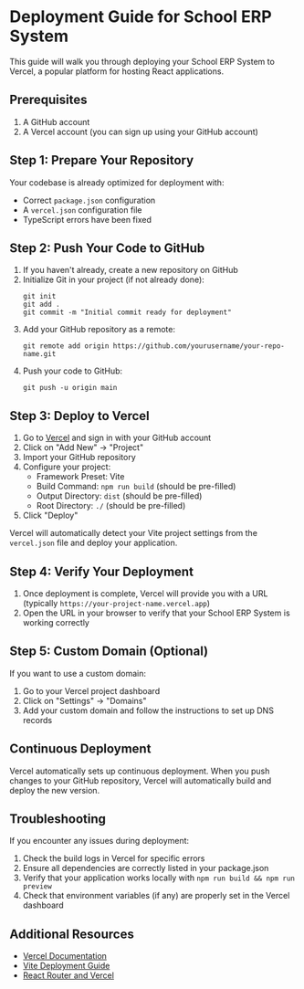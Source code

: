 # Deployment Guide for School ERP System

This guide will walk you through deploying your School ERP System to Vercel, a popular platform for hosting React applications.

## Prerequisites

1. A GitHub account
2. A Vercel account (you can sign up using your GitHub account)

## Step 1: Prepare Your Repository

Your codebase is already optimized for deployment with:
- Correct `package.json` configuration
- A `vercel.json` configuration file
- TypeScript errors have been fixed

## Step 2: Push Your Code to GitHub

1. If you haven't already, create a new repository on GitHub
2. Initialize Git in your project (if not already done):
   ```
   git init
   git add .
   git commit -m "Initial commit ready for deployment"
   ```
3. Add your GitHub repository as a remote:
   ```
   git remote add origin https://github.com/yourusername/your-repo-name.git
   ```
4. Push your code to GitHub:
   ```
   git push -u origin main
   ```

## Step 3: Deploy to Vercel

1. Go to [Vercel](https://vercel.com/) and sign in with your GitHub account
2. Click on "Add New" → "Project"
3. Import your GitHub repository
4. Configure your project:
   - Framework Preset: Vite
   - Build Command: `npm run build` (should be pre-filled)
   - Output Directory: `dist` (should be pre-filled)
   - Root Directory: `./` (should be pre-filled)
5. Click "Deploy"

Vercel will automatically detect your Vite project settings from the `vercel.json` file and deploy your application.

## Step 4: Verify Your Deployment

1. Once deployment is complete, Vercel will provide you with a URL (typically `https://your-project-name.vercel.app`)
2. Open the URL in your browser to verify that your School ERP System is working correctly

## Step 5: Custom Domain (Optional)

If you want to use a custom domain:

1. Go to your Vercel project dashboard
2. Click on "Settings" → "Domains"
3. Add your custom domain and follow the instructions to set up DNS records

## Continuous Deployment

Vercel automatically sets up continuous deployment. When you push changes to your GitHub repository, Vercel will automatically build and deploy the new version.

## Troubleshooting

If you encounter any issues during deployment:

1. Check the build logs in Vercel for specific errors
2. Ensure all dependencies are correctly listed in your package.json
3. Verify that your application works locally with `npm run build && npm run preview`
4. Check that environment variables (if any) are properly set in the Vercel dashboard

## Additional Resources

- [Vercel Documentation](https://vercel.com/docs)
- [Vite Deployment Guide](https://vitejs.dev/guide/static-deploy.html)
- [React Router and Vercel](https://vercel.com/guides/deploying-react-with-vercel)
